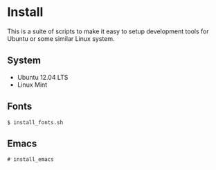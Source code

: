 Install
===========

This is a suite of scripts to make it easy to setup development tools for Ubuntu or some similar Linux system.

## System

- Ubuntu 12.04 LTS
- Linux Mint

## Fonts
	$ install_fonts.sh

## Emacs
	# install_emacs

